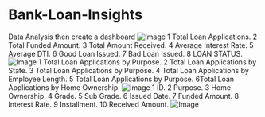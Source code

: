 # Bank-Loan-Insights
  Data Analysis then create a dashboard
![Image](https://github.com/user-attachments/assets/97b8f19b-0c36-4542-b804-1cb8db5a1894)
1 Total Loan Applications.
2 Total Funded Amount.
3 Total Amount Received.
4 Average Interest Rate.
5 Average DTI.
6 Good Loan Issued.
7 Bad Loan Issued.
8 LOAN STATUS.
![Image](https://github.com/user-attachments/assets/f2cc26d6-21db-4584-85ac-632363f1f6b0)
1 Total Loan Applications by Purpose.
2 Total Loan Applications by State.
3 Total Loan Applications by Purpose.
4 Total Loan Applications by Employee Length.
5 Total Loan Applications by Purpose.
6Total Loan Applications by Home Ownership.
![Image](https://github.com/user-attachments/assets/9889b810-f908-4a83-9958-5435aebb926d)
1 ID.
2 Purpose.
3 Home Ownership.
4 Grade.
5 Sub Grade.
6 Issued Date.
7 Funded Amount.
8 Interest Rate.
9 Installment.
10 Received Amount.
![Image](https://github.com/user-attachments/assets/1c237ff2-25e5-48ac-8859-70cde062a76f)

